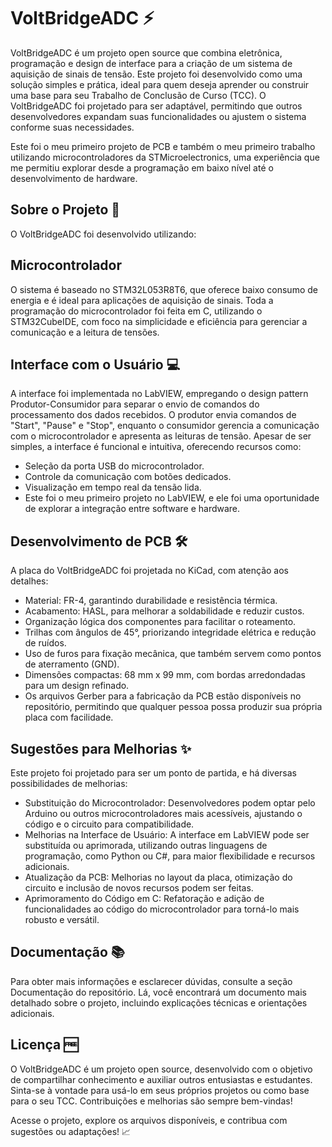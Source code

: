 # VoltBridgeADC ⚡
VoltBridgeADC é um projeto open source que combina eletrônica, programação e design de interface para a criação de um sistema de aquisição de sinais de tensão. Este projeto foi desenvolvido como uma solução simples e prática, ideal para quem deseja aprender ou construir uma base para seu Trabalho de Conclusão de Curso (TCC). O VoltBridgeADC foi projetado para ser adaptável, permitindo que outros desenvolvedores expandam suas funcionalidades ou ajustem o sistema conforme suas necessidades.

Este foi o meu primeiro projeto de PCB e também o meu primeiro trabalho utilizando microcontroladores da STMicroelectronics, uma experiência que me permitiu explorar desde a programação em baixo nível até o desenvolvimento de hardware.

## Sobre o Projeto 🚀
O VoltBridgeADC foi desenvolvido utilizando:

## Microcontrolador
O sistema é baseado no STM32L053R8T6, que oferece baixo consumo de energia e é ideal para aplicações de aquisição de sinais. Toda a programação do microcontrolador foi feita em C, utilizando o STM32CubeIDE, com foco na simplicidade e eficiência para gerenciar a comunicação e a leitura de tensões.

## Interface com o Usuário 💻
A interface foi implementada no LabVIEW, empregando o design pattern Produtor-Consumidor para separar o envio de comandos do processamento dos dados recebidos. O produtor envia comandos de "Start", "Pause" e "Stop", enquanto o consumidor gerencia a comunicação com o microcontrolador e apresenta as leituras de tensão. Apesar de ser simples, a interface é funcional e intuitiva, oferecendo recursos como:

- Seleção da porta USB do microcontrolador.
- Controle da comunicação com botões dedicados.
- Visualização em tempo real da tensão lida.
- Este foi o meu primeiro projeto no LabVIEW, e ele foi uma oportunidade de explorar a integração entre software e hardware.

## Desenvolvimento de PCB 🛠️
A placa do VoltBridgeADC foi projetada no KiCad, com atenção aos detalhes:

- Material: FR-4, garantindo durabilidade e resistência térmica.
- Acabamento: HASL, para melhorar a soldabilidade e reduzir custos.
- Organização lógica dos componentes para facilitar o roteamento.
- Trilhas com ângulos de 45°, priorizando integridade elétrica e redução de ruídos.
- Uso de furos para fixação mecânica, que também servem como pontos de aterramento (GND).
- Dimensões compactas: 68 mm x 99 mm, com bordas arredondadas para um design refinado.
- Os arquivos Gerber para a fabricação da PCB estão disponíveis no repositório, permitindo que qualquer pessoa possa produzir sua própria placa com facilidade.

## Sugestões para Melhorias ✨
Este projeto foi projetado para ser um ponto de partida, e há diversas possibilidades de melhorias:

- Substituição do Microcontrolador: Desenvolvedores podem optar pelo Arduino ou outros microcontroladores mais acessíveis, ajustando o código e o circuito para compatibilidade.
- Melhorias na Interface de Usuário: A interface em LabVIEW pode ser substituída ou aprimorada, utilizando outras linguagens de programação, como Python ou C#, para maior flexibilidade e recursos adicionais.
- Atualização da PCB: Melhorias no layout da placa, otimização do circuito e inclusão de novos recursos podem ser feitas.
- Aprimoramento do Código em C: Refatoração e adição de funcionalidades ao código do microcontrolador para torná-lo mais robusto e versátil.
## Documentação 📚
Para obter mais informações e esclarecer dúvidas, consulte a seção Documentação do repositório. Lá, você encontrará um documento mais detalhado sobre o projeto, incluindo explicações técnicas e orientações adicionais.

## Licença 🆓
O VoltBridgeADC é um projeto open source, desenvolvido com o objetivo de compartilhar conhecimento e auxiliar outros entusiastas e estudantes. Sinta-se à vontade para usá-lo em seus próprios projetos ou como base para o seu TCC. Contribuições e melhorias são sempre bem-vindas!

Acesse o projeto, explore os arquivos disponíveis, e contribua com sugestões ou adaptações! 📈
